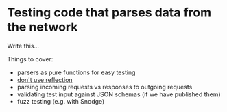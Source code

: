 # Testing code that parses data from the network

Write this...

Things to cover:
 * parsers as pure functions for easy testing
 * [don't use reflection](../reflection/README.md)
 * parsing incoming requests vs responses to outgoing requests
 * validating test input against JSON schemas (if we have published them)
 * fuzz testing (e.g. with Snodge)
